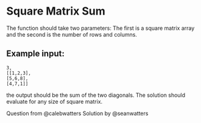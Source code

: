 # Square Matrix Sum
The function should take two parameters:
The first is a square matrix array and the second is the number of rows and columns.

## Example input:
```
3,
[[1,2,3],
[5,6,8],
[4,7,1]]
``` 

the output should be the sum of the two diagonals.
The solution should evaluate for any size of square matrix.

Question from @calebwatters
Solution by @seanwatters

